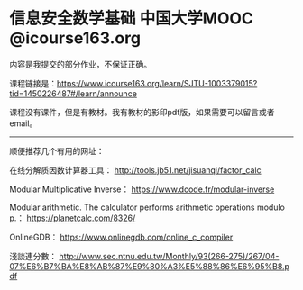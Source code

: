 # 信息安全数学基础 中国大学MOOC @icourse163.org

内容是我提交的部分作业，不保证正确。

课程链接是：https://www.icourse163.org/learn/SJTU-1003379015?tid=1450226487#/learn/announce

课程没有课件，但是有教材。我有教材的影印pdf版，如果需要可以留言或者email。

----------------------------------------------------------------------------------------------------------

顺便推荐几个有用的网址：

在线分解质因数计算器工具： http://tools.jb51.net/jisuanqi/factor_calc

Modular Multiplicative Inverse： https://www.dcode.fr/modular-inverse

Modular arithmetic. The calculator performs arithmetic operations modulo p.： https://planetcalc.com/8326/

OnlineGDB： https://www.onlinegdb.com/online_c_compiler

淺談連分數：  http://www.sec.ntnu.edu.tw/Monthly/93(266-275)/267/04-07%E6%B7%BA%E8%AB%87%E9%80%A3%E5%88%86%E6%95%B8.pdf
